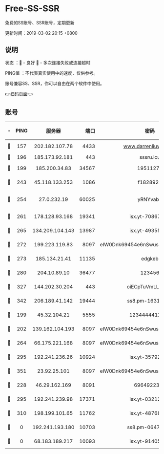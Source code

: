 # Free-SS-SSR

免费的SS账号、SSR账号，定期更新

更新时间：2019-03-02 20:15 +0800

## 说明

状态     ：🙂 - 良好 🙁 - 多次连接失败或连接超时

PING值   ：不代表真实使用中的速度，仅供参考。

账号兼容SS、SSR，你可以自由在两个软件中使用。

👉[扫码页面](https://liesauer.github.io/free-ss-ssr.github.io/)👈

## 账号

|-|PING|服务器|端口|密码|加密方式|区域|
|:----:|:----:|:-----:|-----:|:----:|:----:|:----:|
|🙂|157|202.182.107.78|4433|www.darrenliuwei.com|aes-256-cfb|JP|
|🙂|196|185.173.92.181|443|sssru.icu|rc4-md5|RU|
|🙂|199|185.200.34.83|34567|19511276|aes-256-cfb|US|
|🙂|243|45.118.133.253|1086|f1828920|aes-256-cfb|SG|
|🙂|254|27.0.232.19|60025|yRNYvabB|xchacha20-ietf-poly1305|HK|
|🙂|261|178.128.93.168|19341|isx.yt-70867662|aes-256-cfb|SG|
|🙂|265|134.209.104.143|13987|isx.yt-49355412|aes-256-cfb|SG|
|🙂|272|199.223.119.83|8097|eIW0Dnk69454e6nSwuspv9DmS201tQ0D|aes-256-cfb|US|
|🙂|273|185.134.21.41|11135|edgkeb|aes-256-cfb|GB|
|🙂|280|204.10.89.10|36477|123456|aes-256-cfb|US|
|🙂|327|144.202.30.204|443|oiECpTuVmLLxk4Ts|aes-256-cfb|US|
|🙂|342|206.189.41.142|19444|ss8.pm-16317279|aes-256-cfb|SG|
|🙂|199|45.32.104.21|5555|1234444411111|aes-256-cfb|SG|
|🙂|202|139.162.104.193|8097|eIW0Dnk69454e6nSwuspv9DmS201tQ0D|aes-256-cfb|JP|
|🙂|264|66.175.221.168|8097|eIW0Dnk69454e6nSwuspv9DmS201tQ0D|aes-256-cfb|US|
|🙂|295|192.241.236.26|10924|isx.yt-35792736|aes-256-cfb|US|
|🙂|351|23.92.25.101|8097|eIW0Dnk69454e6nSwuspv9DmS201tQ0D|aes-256-cfb|US|
|🙁|228|46.29.162.169|8091|6964922356|aes-256-cfb|RU|
|🙁|295|192.241.239.98|17371|isx.yt-03212931|aes-256-cfb|US|
|🙁|310|198.199.101.65|11762|isx.yt-48768869|aes-256-cfb|US|
|🙁|0|192.241.193.180|10703|ss8.pm-06476648|aes-256-cfb|US|
|🙁|0|68.183.189.217|10093|isx.yt-91405923|aes-256-cfb|SG|

